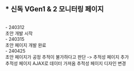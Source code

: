 <h2>* 신독 VGen1 & 2 모니터링 페이지</h2><br>
- 240312<br>
초안 개발 시작<br>
- 240315<br>
초안 페이지 개발 완료<br>
- 240425<br>
초안 페이지가 공정 추적이 불가하다고 판단 -> 추적성 페이지 추가<br>
추적성 페이지 AJAX로 데이터 가져옴
추적성 페이지 디자인 변경

